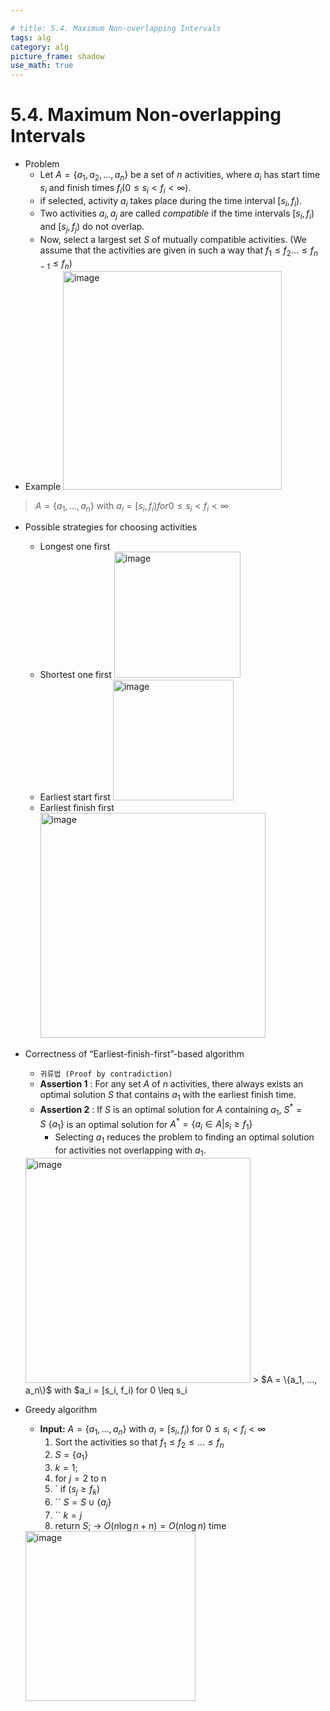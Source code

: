```yaml
---

# title: 5.4. Maximum Non-overlapping Intervals
tags: alg
category: alg
picture_frame: shadow
use_math: true
---
```

# 5.4. Maximum Non-overlapping Intervals

- Problem
  - Let $A = \{a_1, a_2, ..., a_n\}$ be a set of $n$ activities, where $a_i$ has start time $s_i$ and finish times $f_i (0 \leq s_i < f_i < \infty )$. 
  - if selected, activity $a_i$ takes place during the time interval $[s_i, f_i)$. 
  - Two activities $a_i, a_j$ are called *compatible* if the time intervals $[s_i, f_i)$ and $[s_j, f_j)$ do not overlap. 
  - Now, select a largest set $S$ of mutually compatible activities. (We assume that the activities are given in such a way that $f_1 \leq f_2 ... \leq f_{n-1} \leq f_n$)
- Example
  <img width="350" alt="image" src="https://user-images.githubusercontent.com/46957634/183054792-a11e0543-e8db-40eb-8b9e-713c57f55e40.png">
> $A = \{a_1, ..., a_n\}$ with $a_i = [s_i, f_i) for 0 \leq s_i <f_i < \infty$
- Possible strategies for choosing activities 
  - Longest one first
  - Shortest one first
    <img width="202" alt="image" src="https://user-images.githubusercontent.com/46957634/183055075-be0e535b-5866-45f1-a1c6-aeef944028ab.png">
  - Earliest start first
    <img width="193" alt="image" src="https://user-images.githubusercontent.com/46957634/183055093-ffc5853c-7515-455a-9d38-306391122567.png">
  - Earliest finish first
    <img width="360" alt="image" src="https://user-images.githubusercontent.com/46957634/183055101-11a20a86-6c2c-4eac-915f-a3d2826d08d7.png">


- Correctness of “Earliest-finish-first”-based algorithm
  - `귀류법 (Proof by contradiction)`
  - **Assertion 1** : For any set $A$ of $n$ activities, there always exists an optimal solution $S$ that contains $a_1$ with the earliest finish time.
  - **Assertion 2** : If $S$ is an optimal solution for $A$ containing $a_1$, $S^* = S \ \{a_1\}$ is an optimal solution for $A^* = \{a_i \in A | s_i \geq f_1\}$
    - Selecting $a_1$ reduces the problem to finding an optimal solution for activities not overlapping with $a_1$.
  <img width="360" alt="image" src="https://user-images.githubusercontent.com/46957634/183055101-11a20a86-6c2c-4eac-915f-a3d2826d08d7.png">
  > $A = \{a_1, ..., a_n\}$ with $a_i = [s_i, f_i) for 0 \leq s_i <f_i < \infty$
- Greedy algorithm
  - **Input:** $A = \{a_1, ..., a_n\}$ with $a_i = [s_i, f_i)$ for $0 \leq s_i < f_i <\infty$
    1. Sort the activities so that $f_1 \leq f_2 \leq ... \leq f_n$
    2. $S = \{a_1\}$
    3. $k=1;$
    4. for $j=2$ to n
    5. `   if $(s_j \geq f_k)$
    6. ``  $S = S \cup \{a_j\}$
    7. ``  $k=j$
    8. return $S;$
  → $O(n \log n + n) = O(n \log n)$ time
  <img width="272" alt="image" src="https://user-images.githubusercontent.com/46957634/183055696-ead2e906-2855-4f10-9f36-e3027bea860b.png">